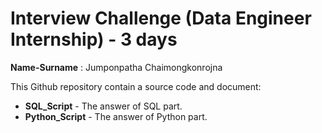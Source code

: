 # Interview Challenge (Data Engineer Internship) - 3 days

**Name-Surname** : Jumponpatha Chaimongkonrojna

This Github repository contain a source code and document:
* **SQL_Script** - The answer of SQL part.
* **Python_Script** -  The answer of Python part.
